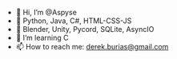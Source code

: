 - 👋 Hi, I’m @Aspyse
- 👀 Python, Java, C#, HTML-CSS-JS
- 🎨 Blender, Unity, Pycord, SQLite, AsyncIO
- 🌱 I’m learning C
- 📫 How to reach me: derek.burias@gmail.com

<!---
Aspyse/Aspyse is a ✨ special ✨ repository because its `README.md` (this file) appears on your GitHub profile.
You can click the Preview link to take a look at your changes.
--->
